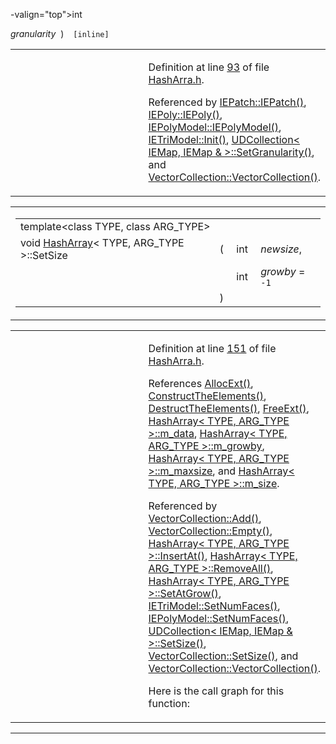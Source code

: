 -valign="top">int </td>
<td class="mdname1" data-valign="top" data-nowrap=""><em>granularity</em></td>
<td class="md" data-valign="top"> ) </td>
<td class="md" data-nowrap=""><code> [inline]</code></td>
</tr>
</tbody>
</table></td>
</tr>
</tbody>
</table>

<table data-cellspacing="5" data-cellpadding="0" data-border="0">
<colgroup>
<col style="width: 50%" />
<col style="width: 50%" />
</colgroup>
<tbody>
<tr>
<td> </td>
<td><p>Definition at line <a href="HashArra_8h-source.md#l00093" class="el">93</a> of file <a href="HashArra_8h-source.md" class="el">HashArra.h</a>.</p>
<p>Referenced by <a href="IEModel_8h-source.md#l00235" class="el">IEPatch::IEPatch()</a>, <a href="IEModel_8h-source.md#l00126" class="el">IEPoly::IEPoly()</a>, <a href="IEModel_8h-source.md#l00561" class="el">IEPolyModel::IEPolyModel()</a>, <a href="IEModel_8h-source.md#l00677" class="el">IETriModel::Init()</a>, <a href="IEModel_8h-source.md#l00443" class="el">UDCollection&lt; IEMap, IEMap &amp; &gt;::SetGranularity()</a>, and <a href="IEModel_8h-source.md#l00281" class="el">VectorCollection::VectorCollection()</a>.</p></td>
</tr>
</tbody>
</table>

<span id="7b8fd25de7858cfef37028cd4d8f52de" class="anchor"></span>

<table class="mdTable" data-cellpadding="2" data-cellspacing="0">
<colgroup>
<col style="width: 100%" />
</colgroup>
<tbody>
<tr>
<td class="mdRow"><table data-cellpadding="0" data-cellspacing="0" data-border="0">
<tbody>
<tr>
<td colspan="4" class="mdPrefix">template&lt;class TYPE, class ARG_TYPE&gt;</td>
</tr>
<tr>
<td class="md" data-nowrap="" data-valign="top">void <a href="classHashArray.md" class="el">HashArray</a>&lt; TYPE, ARG_TYPE &gt;::SetSize</td>
<td class="md" data-valign="top">( </td>
<td class="md" data-nowrap="" data-valign="top">int </td>
<td class="mdname" data-nowrap=""><em>newsize</em>,</td>
</tr>
<tr>
<td class="md" style="text-align: right;" data-nowrap=""></td>
<td class="md"></td>
<td class="md" data-nowrap="">int </td>
<td class="mdname" data-nowrap=""><em>growby</em> = <code>-1</code></td>
</tr>
<tr>
<td class="md"></td>
<td class="md">) </td>
<td colspan="2" class="md"></td>
</tr>
</tbody>
</table></td>
</tr>
</tbody>
</table>

<table data-cellspacing="5" data-cellpadding="0" data-border="0">
<colgroup>
<col style="width: 50%" />
<col style="width: 50%" />
</colgroup>
<tbody>
<tr>
<td> </td>
<td><p>Definition at line <a href="HashArra_8h-source.md#l00151" class="el">151</a> of file <a href="HashArra_8h-source.md" class="el">HashArra.h</a>.</p>
<p>References <a href="Allocate_8h.md#0edaf122805c62166f9ca67288ff9bc9" class="el">AllocExt()</a>, <a href="HashArra_8h-source.md#l00049" class="el">ConstructTheElements()</a>, <a href="HashArra_8h-source.md#l00058" class="el">DestructTheElements()</a>, <a href="Allocate_8h.md#7fc37b7be38d47c3198070a04aef55ac" class="el">FreeExt()</a>, <a href="HashArra_8h-source.md#l00096" class="el">HashArray&lt; TYPE, ARG_TYPE &gt;::m_data</a>, <a href="HashArra_8h-source.md#l00099" class="el">HashArray&lt; TYPE, ARG_TYPE &gt;::m_growby</a>, <a href="HashArra_8h-source.md#l00098" class="el">HashArray&lt; TYPE, ARG_TYPE &gt;::m_maxsize</a>, and <a href="HashArra_8h-source.md#l00097" class="el">HashArray&lt; TYPE, ARG_TYPE &gt;::m_size</a>.</p>
<p>Referenced by <a href="IEModel_8h-source.md#l00387" class="el">VectorCollection::Add()</a>, <a href="IEModel_8h-source.md#l00307" class="el">VectorCollection::Empty()</a>, <a href="HashArra_8h-source.md#l00228" class="el">HashArray&lt; TYPE, ARG_TYPE &gt;::InsertAt()</a>, <a href="HashArra_8h-source.md#l00112" class="el">HashArray&lt; TYPE, ARG_TYPE &gt;::RemoveAll()</a>, <a href="HashArra_8h-source.md#l00220" class="el">HashArray&lt; TYPE, ARG_TYPE &gt;::SetAtGrow()</a>, <a href="IEModel_8h-source.md#l00692" class="el">IETriModel::SetNumFaces()</a>, <a href="IEModel_8h-source.md#l00607" class="el">IEPolyModel::SetNumFaces()</a>, <a href="IEModel_8h-source.md#l00439" class="el">UDCollection&lt; IEMap, IEMap &amp; &gt;::SetSize()</a>, <a href="IEModel_8h-source.md#l00291" class="el">VectorCollection::SetSize()</a>, and <a href="VectorCo_8h-source.md#l00023" class="el">VectorCollection::VectorCollection()</a>.</p>
<p>Here is the call graph for this function:</p>
<span class="image placeholder" data-original-image-src="classHashArray_7b8fd25de7858cfef37028cd4d8f52de_cgraph.gif" data-original-image-title="" data-border="0" usemap="#classHashArray_7b8fd25de7858cfef37028cd4d8f52de_cgraph_map"></span></td>
</tr>
</tbody>
</table>

------------------------------------------------------------------------

